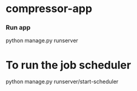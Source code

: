 # compressor-app

### Run app

python manage.py runserver

# To run the job scheduler

python manage.py runserver/start-scheduler



